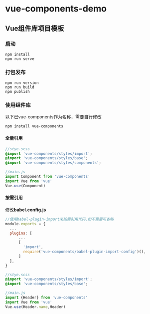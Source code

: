 # vue-components-demo

## Vue组件库项目模板

### 启动

```shell
npm install
npm run serve
```

### 打包发布

```shell
npm run version
npm run build 
npm publish
```

### 使用组件库

以下已vue-components作为名称，需要自行修改

```shell
npm install vue-components
```
#### 全量引用

```scss
//stye.scss
@import 'vue-components/styles/import';
@import 'vue-components/styles/base';
@import 'vue-components/styles/components';
```

```js
//main.js
import Component from 'vue-components'
import Vue from 'vue'
Vue.use(Component)
```
#### 按需引用

修改**babel.config.js**

```js
//使用babel-plugin-import来按需引用代码,如不需要可省略
module.exports = {
  ...
  plugins: [
      ...
      [
        'import',
        require('vue-components/babel-plugin-import-config')(),
      ]
  ],
}
```

```scss
//stye.scss
@import 'vue-components/styles/import';
@import 'vue-components/styles/base';
```

```js
//main.js
import {Header} from 'vue-components'
import Vue from 'vue'
Vue.use(Header.name,Header)
```